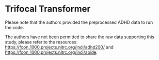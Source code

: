 # Trifocal Transformer

Please note that the authors provided the preprocessed ADHD data to run the code. 

The authors have not been permitted to share the raw data supporting this study, please refer to the resources: https://fcon_1000.projects.nitrc.org/indi/adhd200/ and https://fcon_1000.projects.nitrc.org/indi/abide.




